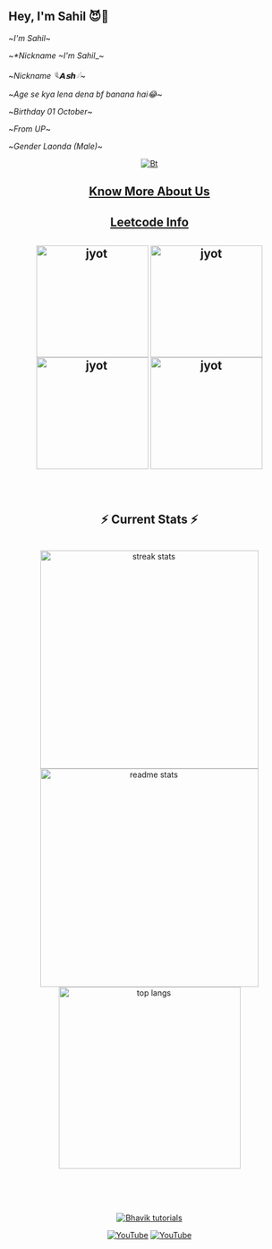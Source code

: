 ## Hey, I'm Sahil 😈🤟
~_*I'm Sahil*_~

~_*Nickname ~_*I'm Sahil*_~

~_*Nickname 𓆰𝘼𝘀𝙝𓆪⁩*_~

~_*Age se kya lena dena bf banana hai😂*_~

~_*Birthday 01 October*_~

~_*From UP*_~

 ~_*Gender Laonda (Male)*_~

<p align="center"><a href="https://github.com/sahilteamx"><img src="Ash_v2.png" alt="Bt">
  
## <p align="center"> Know More About Us
  

<h2 align="center">Leetcode Info<h2>  
<p align="center">
  <a href="https://leetcode.com/sahilteamx/" target="_blank"><img align="center" src="https://leetcode.com/static/images/badges/2024/gif/2024-02.gif" alt="jyot" height="200" width="200" /></a>
  <a href="https://leetcode.com/sahilteamx/" target="_blank"><img align="center" src="https://leetcode.com/static/images/badges/2024/gif/2024-03.gif" alt="jyot" height="200" width="200" /></a>
  <a href="https://leetcode.com/sahilteamx/" target="_blank"><img align="center" src="https://assets.leetcode.com/static_assets/marketing/2024-200.gif" alt="jyot" height="200" width="200" /></a>
  <a href="https://leetcode.com/sahilteamx/" target="_blank"><img align="center" src="https://assets.leetcode.com/static_assets/marketing/2024-100.gif" alt="jyot" height="200" width="200" /></a>
</p>




<br/>
  <h2 align="center">⚡ Current Stats ⚡</h2>
<br>
<div align=center>
  <img width=390 src="https://streak-stats.demolab.com/?user=nishant-Tiwari24&count_private=true&theme=react&border_radius=10" alt="streak stats"/>
  <img width=390 src="https://github-readme-stats.vercel.app/api?username=nishant-Tiwari24&show_icons=true&theme=react&rank_icon=github&border_radius=10" alt="readme stats" />
  <img width=325 align="center" src="https://github-readme-stats.vercel.app/api/top-langs/?username=nishant-Tiwari24&hide=HTML&langs_count=8&layout=compact&theme=react&border_radius=10&size_weight=0.5&count_weight=0.5&exclude_repo=github-readme-stats" alt="top langs" />
</div>

  <br/>

<br/><br/>


</p>
  
<p align="center"><a href="https://github.com/sahilteamx"><img title="Bhavik tutorials" src="https://github-readme-stats.vercel.app/api?username=sahilteamx&show_icons=true&include_all_commits=true&theme=chartreuse-dark&cache_seconds=3200"></a>
</p>

<p align="center">
<a href="https://github.com/sahilteamx"><img title="YouTube" src="https://img.shields.io/badge/sahilteamx-brightgreen?style=for-the-badge&logo=github"></a>
<a href="https://youtube.com/channel/UCnidXfn-YGO3Fug-8IL5uNw"><img title="YouTube" src="https://img.shields.io/badge/YouTube-rooted cyber-red?style=for-the-badge&logo=Youtube"></a>
</p>



